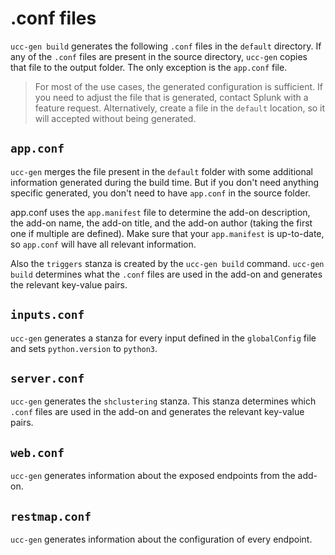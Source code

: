 # .conf files

`ucc-gen build` generates the following `.conf` files in the `default` directory.
If any of the `.conf` files are present in the source directory, `ucc-gen` copies that file to the output folder. The only exception is the `app.conf` file.

> For most of the use cases, the generated configuration is sufficient. If you
> need to adjust the file that is generated, contact Splunk with a feature
> request. Alternatively, create a file in the `default` location, so it will accepted
> without being generated.

## `app.conf`

`ucc-gen` merges the file present in the `default` folder with some
additional information generated during the build time. But if you don't need
anything specific generated, you don't need to have `app.conf` in the source folder.

app.conf uses the `app.manifest` file to determine the add-on description, the add-on name,
the add-on title, and the add-on author (taking the first one if multiple are defined).
Make sure that your `app.manifest` is up-to-date, so `app.conf` will have all relevant information.

Also the `triggers` stanza is created by the `ucc-gen build` command. `ucc-gen build` determines what
the `.conf` files are used in the add-on and generates the relevant key-value
pairs.

## `inputs.conf`

`ucc-gen` generates a stanza for every input defined in the `globalConfig`
file and sets `python.version` to `python3`.

## `server.conf`

`ucc-gen` generates the `shclustering` stanza. This stanza determines which
`.conf` files are used in the add-on and generates the relevant key-value pairs.

## `web.conf`

`ucc-gen` generates information about the exposed endpoints from the add-on.

## `restmap.conf`

`ucc-gen` generates information about the configuration of every endpoint.

